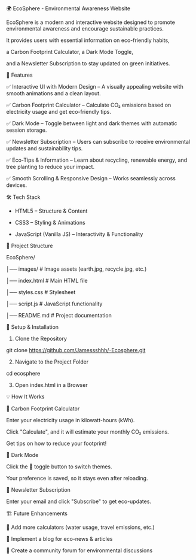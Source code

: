 🌍 EcoSphere - Environmental Awareness Website




EcoSphere is a modern and interactive website designed to promote environmental awareness and encourage sustainable practices.

It provides users with essential information on eco-friendly habits,

a Carbon Footprint Calculator, a Dark Mode Toggle, 

and a Newsletter Subscription to stay updated on green initiatives. 


📌 Features

✅ Interactive UI with Modern Design – A visually appealing website with smooth animations and a clean layout.

✅ Carbon Footprint Calculator – Calculate CO₂ emissions based on electricity usage and get eco-friendly tips.

✅ Dark Mode – Toggle between light and dark themes with automatic session storage.

✅ Newsletter Subscription – Users can subscribe to receive environmental updates and sustainability tips.

✅ Eco-Tips & Information – Learn about recycling, renewable energy, and tree planting to reduce your impact.

✅ Smooth Scrolling & Responsive Design – Works seamlessly across devices.


🛠 Tech Stack

* HTML5 – Structure & Content

* CSS3 – Styling & Animations

* JavaScript (Vanilla JS) – Interactivity & Functionality


📂 Project Structure

EcoSphere/

│── images/               # Image assets (earth.jpg, recycle.jpg, etc.)

│── index.html            # Main HTML file

│── styles.css            # Stylesheet

│── script.js             # JavaScript functionality

│── README.md             # Project documentation


🔧 Setup & Installation

1. Clone the Repository

git clone https://github.com/Jamessshhh/-Ecosphere.git

2. Navigate to the Project Folder

cd ecosphere

3. Open index.html in a Browser

💡 How It Works

🔹 Carbon Footprint Calculator

Enter your electricity usage in kilowatt-hours (kWh).

Click "Calculate", and it will estimate your monthly CO₂ emissions.

Get tips on how to reduce your footprint!

🔹 Dark Mode

Click the 🌙 toggle button to switch themes.

Your preference is saved, so it stays even after reloading.

🔹 Newsletter Subscription

Enter your email and click "Subscribe" to get eco-updates.

🏗 Future Enhancements

🔹 Add more calculators (water usage, travel emissions, etc.)

🔹 Implement a blog for eco-news & articles

🔹 Create a community forum for environmental discussions



